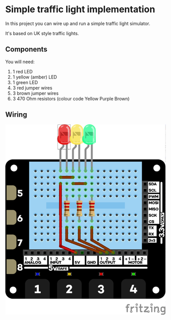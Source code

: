 # Simple traffic light implementation

In this project you can wire up and run a simple traffic light simulator.

It's based on UK style traffic lights.
 
## Components

You will need:

1. 1 red LED
1. 1 yellow (amber) LED
1. 1 green LED
1. 3 red jumper wires
1. 3 brown jumper wires
1. 3 470 Ohm resistors (colour code Yellow Purple Brown)

## Wiring

![Traffic Light Wiring diagram](../../docs/images/traffic-lights-01_bb.png)

